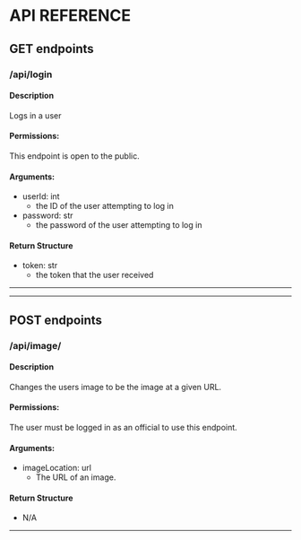 # API REFERENCE

## GET endpoints

### /api/login

#### Description

Logs in a user

#### Permissions:

This endpoint is open to the public.

#### Arguments:

- userId: int
    - the ID of the user attempting to log in
- password: str
    - the password of the user attempting to log in

#### Return Structure

- token: str
    - the token that the user received

<hr>
<hr>

## POST endpoints

### /api/image/

#### Description

Changes the users image to be the image at a given URL.

#### Permissions:

The user must be logged in as an official to use this endpoint.

#### Arguments:

- imageLocation: url
    - The URL of an image.

#### Return Structure

- N/A

<hr>
